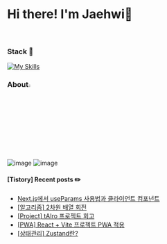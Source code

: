 <!--
**myeong-jae-hwi/myeong-jae-hwi** is a ✨ _special_ ✨ repository because its `README.md` (this file) appears on your GitHub profile.

Here are some ideas to get you started:

- 🔭 I’m currently working on ...
- 🌱 I’m currently learning ...
- 👯 I’m looking to collaborate on ...
- 🤔 I’m looking for help with ...
- 💬 Ask me about ...
- 📫 How to reach me: ...
- 😄 Pronouns: ...
- ⚡ Fun fact: ...
-->
# Hi there! I'm Jaehwi👋
<br>

### Stack  📌
<p align="center">
    
[![My Skills](https://skillicons.dev/icons?i=git,js,ts,react,vue,nextjs,tailwind,python)](https://skillicons.dev)
</p>

### About<img width = "4%" src = "https://github.com/myeong-jae-hwi/myeong-jae-hwi/assets/72872676/1ddc4555-6a53-497b-ad04-34845086b976"/>  

<p align="center">
    
![image](https://github.com/user-attachments/assets/8689ae10-eea1-46bf-a0de-30856f6723e8) ![image](https://github.com/user-attachments/assets/3d51d63c-6fbc-4b7f-83cf-612903d09b5a)




</p>

<!-- <p align="center">
<img src="https://img.shields.io/badge/python-3670A0?style=for-the-badge&logo=python&logoColor=ffdd54"/>
<img src="https://img.shields.io/badge/node.js-339933?style=for-the-badge&logo=Node.js&logoColor=FFFFFF"/><br>
<img src="https://img.shields.io/badge/java-007396?style=for-the-badge&logo=java&logoColor=white">
</p> -->
#### [Tistory] Recent posts ✏️

- [Next.js에서 useParams 사용법과 클라이언트 컴포넌트](https://re-hwi.tistory.com/171)
- [[알고리즘] 2차원 배열 회전](https://re-hwi.tistory.com/170)
- [[Project] tAIro 프로젝트 회고](https://re-hwi.tistory.com/169)
- [[PWA] React + Vite 프로젝트 PWA 적용](https://re-hwi.tistory.com/168)
- [[상태관리] Zustand란?](https://re-hwi.tistory.com/167)
